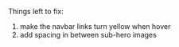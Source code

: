 Things left to fix: 
  1. make the navbar links turn yellow when hover
  2. add spacing in between sub-hero images 
